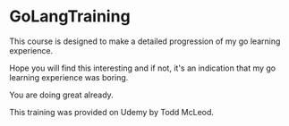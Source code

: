 # GoLangTraining

This course is designed to make a detailed progression of my go learning experience.

Hope you will find this interesting and if not, it's an indication that my go learning experience was boring.

You are doing great already.


This training was provided on Udemy by Todd McLeod.
